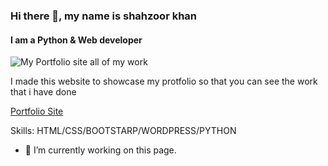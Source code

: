 ### Hi there 👋, my name is shahzoor khan
#### I am a Python & Web developer
![My Portfolio site all of my work](https://github.com/shahzoor123/website-porfolio/blob/master/323434.png "Header")

I made this website to showcase my protfolio so that you can see the work that i have done

[Portfolio Site](https://technigator.netlify.app/)

Skills: HTML/CSS/BOOTSTARP/WORDPRESS/PYTHON

- 🔭 I’m currently working on this page. 
